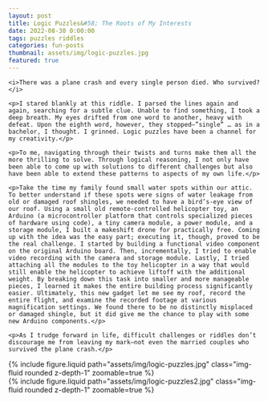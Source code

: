 ```yaml
---
layout: post
title: Logic Puzzles&#58; The Roots of My Interests
date: 2022-08-30 0:00:00
tags: puzzles riddles
categories: fun-posts
thumbnail: assets/img/logic-puzzles.jpg
featured: true
---
```


<div>

    <i>There was a plane crash and every single person died. Who survived?</i>

    <p>I stared blankly at this riddle. I parsed the lines again and again, searching for a subtle clue. Unable to find something, I took a deep breath. My eyes drifted from one word to another, heavy with defeat. Upon the eighth word, however, they stopped—”single” … as in a bachelor, I thought. I grinned. Logic puzzles have been a channel for my creativity.</p>

    <p>To me, navigating through their twists and turns make them all the more thrilling to solve. Through logical reasoning, I not only have been able to come up with solutions to different challenges but also have been able to extend these patterns to aspects of my own life.</p>

    <p>Take the time my family found small water spots within our attic. To better understand if these spots were signs of water leakage from old or damaged roof shingles, we needed to have a bird’s-eye view of our roof. Using a small old remote-controlled helicopter toy, an Arduino (a microcontroller platform that controls specialized pieces of hardware using code), a tiny camera module, a power module, and a storage module, I built a makeshift drone for practically free. Coming up with the idea was the easy part; executing it, though, proved to be the real challenge. I started by building a functional video component on the original Arduino board. Then, incrementally, I tried to enable video recording with the camera and storage module. Lastly, I tried attaching all the modules to the toy helicopter in a way that would still enable the helicopter to achieve liftoff with the additional weight. By breaking down this task into smaller and more manageable pieces, I learned it makes the entire building process significantly easier. Ultimately, this new gadget let me see my roof, record the entire flight, and examine the recorded footage at various magnification settings. We found there to be no distinctly misplaced or damaged shingle, but it did give me the chance to play with some new Arduino components.</p>

    <p>As I trudge forward in life, difficult challenges or riddles don’t discourage me from leaving my mark—not even the married couples who survived the plane crash.</p>

</div>

<div class="row mt-3">
    <div class="col-sm mt-3 mt-md-0">
        {% include figure.liquid path="assets/img/logic-puzzles.jpg" class="img-fluid rounded z-depth-1" zoomable=true %}
    </div>
    <div class="col-sm mt-3 mt-md-0">
        {% include figure.liquid path="assets/img/logic-puzzles2.jpg" class="img-fluid rounded z-depth-1" zoomable=true %}
    </div>
</div>
